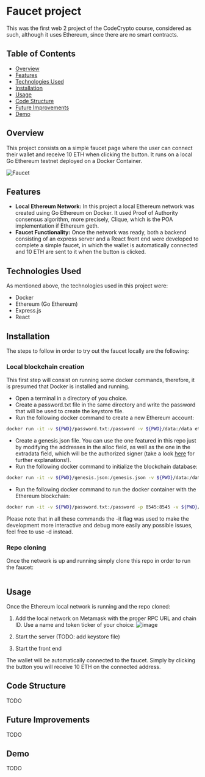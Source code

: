 # Faucet project
This was the first web 2 project of the CodeCrypto course, considered as such, although it uses Ethereum, since there are no smart contracts.

## Table of Contents
- [Overview](#overview)
- [Features](#features)
- [Technologies Used](#technologies-used)
- [Installation](#installation)
- [Usage](#usage)
- [Code Structure](#code-structure)
- [Future Improvements](#future-improvements)
- [Demo](#demo)

## Overview
This project consists on a simple faucet page where the user can connect their wallet and receive 10 ETH when clicking the button. It runs on a local Go Ethereum testnet deployed on a Docker Container.

![Faucet](https://github.com/arynyestos/CodeCryptoProjects/assets/33223441/75a3682d-f257-4636-a2c0-2aafdf9c61b5)

## Features
- **Local Ethereum Network:** In this project a local Ethereum network was created using Go Ethereum on Docker. It used Proof of Authority consensus algorithm, more precisely, Clique, which is the POA implementation if Ethereum geth.
- **Faucet Functionality:** Once the network was ready, both a backend consisting of an express server and a React front end were developed to complete a simple faucet, in which the wallet is automatically connected and 10 ETH are sent to it when the button is clicked.

## Technologies Used
As mentioned above, the technologies used in this project were:
- Docker
- Ethereum (Go Ethereum)
- Express.js
- React

## Installation
The steps to follow in order to try out the faucet locally are the following:

### Local blockchain creation 
This first step will consist on running some docker commands, therefore, it is presumed that Docker is installed and running.
- Open a terminal in a directory of you choice.
- Create a password.txt file in the same directory and write the password that will be used to create the keystore file.
- Run the following docker command to create a new Ethereum account:
```bash docker
docker run -it -v ${PWD}/password.txt:/password -v ${PWD}/data:/data ethereum/client-go:latest account new --datadir /data --password /password
```
- Create a genesis.json file. You can use the one featured in this repo just by modifying the addresses in the alloc field, as well as the one in the extradata field, which will be the authorized signer (take a look [here](https://victoryeo-62924.medium.com/clique-poa-in-ethereum-d8dad9d4fa3b) for further explanations!).
- Run the following docker command to initialize the blockchain database:
```bash docker
docker run -it -v ${PWD}/genesis.json:/genesis.json -v ${PWD}/data:/data ethereum/client-go:latest init --datadir /data /genesis.json
```
- Run the following docker command to run the docker container with the Ethereum blockchain:
```bash docker
docker run -it -v ${PWD}/password.txt:/password -p 8545:8545 -v ${PWD}/data:/data --name eth-node-faucet-project ethereum/client-go:latest --datadir /data --allow-insecure-unlock --miner.etherbase 3fBF61B6B45Fb2a3D7F065D825f2D5AfE1616a81 --mine --unlock "3fBF61B6B45Fb2a3D7F065D825f2D5AfE1616a81" --password /password --http --http.addr "0.0.0.0" --http.port 8545 --http.corsdomain "*" --http.api "admin,eth,debug,miner,net,txpool,personal,web3"
```
Please note that in all these commands the -it flag was used to make the development more interactive and debug more easily any possible issues, feel free to use -d instead.

### Repo cloning
Once the network is up and running simply clone this repo in order to run the faucet:
```bash

```

## Usage
Once the Ethereum local network is running and the repo cloned:
1. Add the local network on Metamask with the proper RPC URL and chain ID. Use a name and token ticker of your choice:
![image](https://github.com/arynyestos/CodeCryptoFaucetProject/assets/33223441/f0c34a90-6100-468c-93e4-721fa2ec1425)

2. Start the server (TODO: add keystore file)

3. Start the front end

The wallet will be automatically connected to the faucet. Simply by clicking the button you will receive 10 ETH on the connected address.

## Code Structure
TODO

## Future Improvements
TODO

## Demo
TODO
